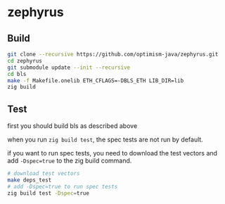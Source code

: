 # zephyrus

## Build

```bash
git clone --recursive https://github.com/optimism-java/zephyrus.git
cd zephyrus
git submodule update --init --recursive
cd bls
make -f Makefile.onelib ETH_CFLAGS=-DBLS_ETH LIB_DIR=lib
zig build
```

## Test

first you should build bls as described above

when you run `zig build test`, the spec tests are not run by default.

if you want to run spec tests, you need to download the test vectors and add `-Dspec=true` to the zig build command.

```bash
# download test vectors
make deps_test
# add -Dspec=true to run spec tests
zig build test -Dspec=true
```
